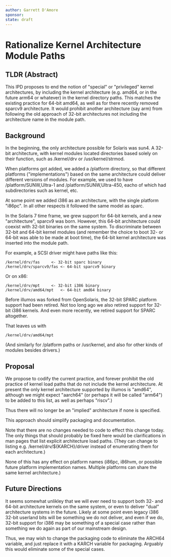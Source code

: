 ```yaml
---
author: Garrett D'Amore
sponsor:
state: draft
---
```


# Rationalize Kernel Architecture Module Paths

## TLDR (Abstract)

This IPD proposes to end the notion of "special" or "privileged"
kernel architectures, by including the kernel architecture (e.g.
amd64, or in the future arm64 or whatever) in the kernel directory
paths.  This matches the existing practice for 64-bit amd64, as
well as for there recently removed sparcv9 architecture.  It would
prohibit another architecture (say arm) from following the old
approach of 32-bit architectures not including the architecture
name in the module path.

## Background

In the beginning, the only architecture possible for
Solaris was sun4.  A 32-bit architecture, with kernel
modules located directories based solely on their function,
such as /kernel/drv or /usr/kernel/strmod.

When platforms got added, we added a /platform directory,
so that different platforms ("implementations") 
based on the same architecture could deliver different
versions of modules.  For example, we used to have
/platform/SUNW,Ultra-1 and /platform/SUNW,Ultra-450,
eacho of which had subdirectories such as kernel, etc.

At some point we added i386 as an architecture, with the
single platform "i86pc".  In all other respects it followed
the same model as sparc.

In the Solaris 7 time frame, we grew support for 64-bit kernels,
and a new "architecture", sparcv9 was born.  However, this 64-bit
architecture could coexist with 32-bit binaries on the same system.
To discriminate between 32-bit and 64-bit kernel modules (and remember
the choice to boot 32- or 64-bit was able to be made at boot time),
the 64-bit kernel architecture was inserted into the module path.

For example, a SCSI driver might have paths like this:

	/kernel/drv/fas  	<- 32-bit sparc binary
	/kernel/drv/sparcv9/fas	<- 64-bit sparcv9 binary

Or on x86:

	/kernel/drv/mpt		<- 32-bit i386 binary
	/kernel/drv/amd64/mpt	<- 64-bit amd64 binary

Before illumos was forked from OpenSolaris, the 32-bit SPARC platform
support had been retired.  Not too long ago we also retired support
for 32-bit i386 kernels.  And even more recently, we retired
support for SPARC altogether.

That leaves us with

	/kernel/drv/amd64/mpt

(And similarly for /platform paths or /usr/kernel, and also for
other kinds of modules besides drivers.)

## Proposal

We propose to codify the current practice, and forever prohibit the
old practice of kernel load paths that do not include the kernel
architecture.  At present the only kernel architecture supported by
illumos is "amd64", although we might expect "aarch64" (or perhaps
it will be called "arm64") to be added to this list, as well as
perhaps "riscv".)

Thus there will no longer be an "implied" architecture if none is
specified.

This approach should simplify packaging and documentation.

Note that there are no changes needed to code to effect this change
today.  The only things that should probably be fixed here would
be clarifications in man pages that list explicit architecture load
paths. (They can change to listing e.g. /kernel/drv/${KARCH}/driver
instead of enumerating them for each architecture.)

None of this has any effect on platform names (i86pc, i86hvm, or
possible future platform implementation names.  Multiple platforms
can share the same kernel architecture.)

## Future Directions

It seems somewhat unlikley that we will ever need to support both
32- and 64-bit architecture kernels on the same system, or even
to deliver "dual" architecture systems in the future.  Likely at
some point even legacy i386 32-bit userland bits will be something we
do not deliver, and even if we do, 32-bit support for i386 may be
something of a special case rather than something we do again as part
of our mainstream design.

Thus, we may wish to change the packaging code to eliminate the
ARCH64 variable, and just replace it with a KARCH variable for packaging.
Arguably this would eliminate some of the special cases.
